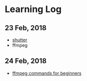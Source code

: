 # Learning Log
## 23 Feb, 2018
* [shutter](ubuntu/ubuntu.md#shutter)
* ffmpeg
## 24 Feb, 2018
* [ffmpeg commands for beginners](ubuntu/ubuntu.md#ffmpegcommands)
